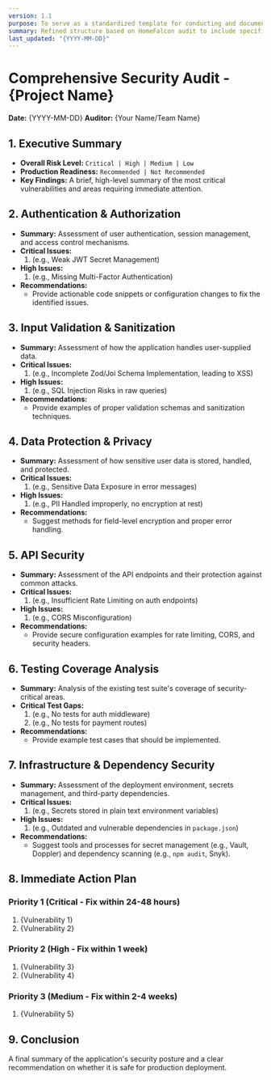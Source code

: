 ```yaml
---
version: 1.1
purpose: To serve as a standardized template for conducting and documenting a Comprehensive Security Audit.
summary: Refined structure based on HomeFalcon audit to include specific vulnerability categories and actionable recommendations.
last_updated: "{YYYY-MM-DD}"
---
```


# Comprehensive Security Audit - {Project Name}

**Date:** {YYYY-MM-DD}
**Auditor:** {Your Name/Team Name}

## 1. Executive Summary

*   **Overall Risk Level:** `Critical | High | Medium | Low`
*   **Production Readiness:** `Recommended | Not Recommended`
*   **Key Findings:** A brief, high-level summary of the most critical vulnerabilities and areas requiring immediate attention.

## 2. Authentication & Authorization

*   **Summary:** Assessment of user authentication, session management, and access control mechanisms.
*   **Critical Issues:**
    1.  (e.g., Weak JWT Secret Management)
*   **High Issues:**
    1.  (e.g., Missing Multi-Factor Authentication)
*   **Recommendations:**
    *   Provide actionable code snippets or configuration changes to fix the identified issues.

## 3. Input Validation & Sanitization

*   **Summary:** Assessment of how the application handles user-supplied data.
*   **Critical Issues:**
    1.  (e.g., Incomplete Zod/Joi Schema Implementation, leading to XSS)
*   **High Issues:**
    1.  (e.g., SQL Injection Risks in raw queries)
*   **Recommendations:**
    *   Provide examples of proper validation schemas and sanitization techniques.

## 4. Data Protection & Privacy

*   **Summary:** Assessment of how sensitive user data is stored, handled, and protected.
*   **Critical Issues:**
    1.  (e.g., Sensitive Data Exposure in error messages)
*   **High Issues:**
    1.  (e.g., PII Handled improperly, no encryption at rest)
*   **Recommendations:**
    *   Suggest methods for field-level encryption and proper error handling.

## 5. API Security

*   **Summary:** Assessment of the API endpoints and their protection against common attacks.
*   **Critical Issues:**
    1.  (e.g., Insufficient Rate Limiting on auth endpoints)
*   **High Issues:**
    1.  (e.g., CORS Misconfiguration)
*   **Recommendations:**
    *   Provide secure configuration examples for rate limiting, CORS, and security headers.

## 6. Testing Coverage Analysis

*   **Summary:** Analysis of the existing test suite's coverage of security-critical areas.
*   **Critical Test Gaps:**
    1.  (e.g., No tests for auth middleware)
    2.  (e.g., No tests for payment routes)
*   **Recommendations:**
    *   Provide example test cases that should be implemented.

## 7. Infrastructure & Dependency Security

*   **Summary:** Assessment of the deployment environment, secrets management, and third-party dependencies.
*   **Critical Issues:**
    1.  (e.g., Secrets stored in plain text environment variables)
*   **High Issues:**
    1.  (e.g., Outdated and vulnerable dependencies in `package.json`)
*   **Recommendations:**
    *   Suggest tools and processes for secret management (e.g., Vault, Doppler) and dependency scanning (e.g., `npm audit`, Snyk).

## 8. Immediate Action Plan

### Priority 1 (Critical - Fix within 24-48 hours)
1.  {Vulnerability 1}
2.  {Vulnerability 2}

### Priority 2 (High - Fix within 1 week)
1.  {Vulnerability 3}
2.  {Vulnerability 4}

### Priority 3 (Medium - Fix within 2-4 weeks)
1.  {Vulnerability 5}

## 9. Conclusion

A final summary of the application's security posture and a clear recommendation on whether it is safe for production deployment.
